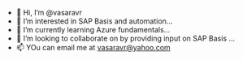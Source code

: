- 👋 Hi, I’m @vasaravr
- 👀 I’m interested in SAP Basis and automation...
- 🌱 I’m currently learning Azure fundamentals...
- 💞️ I’m looking to collaborate on by providing input on SAP Basis ...
- 📫 YOu can email me at vasaravr@yahoo.com

<!---
vasaravr/vasaravr is a ✨ special ✨ repository because its `README.md` (this file) appears on your GitHub profile.
You can click the Preview link to take a look at your changes.
--->

